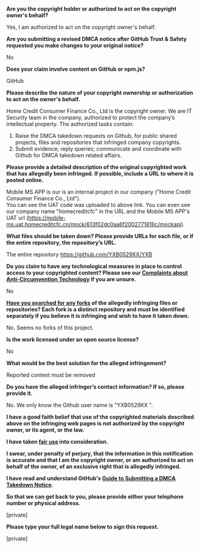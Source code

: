 **Are you the copyright holder or authorized to act on the copyright owner's behalf?**

Yes, I am authorized to act on the copyright owner's behalf.

**Are you submitting a revised DMCA notice after GitHub Trust & Safety requested you make changes to your original notice?**

No

**Does your claim involve content on GitHub or npm.js?**

GitHub

**Please describe the nature of your copyright ownership or authorization to act on the owner's behalf.**

Home Credit Consumer Finance Co., Ltd is the copyright owner. We are IT Security team in the company, authorized to protect the company’s intellectual property. The authorized tasks contain:  
1. Raise the DMCA takedown requests on Github, for public shared projects, files and repositories that infringed company copyrights.  
2. Submit evidence; reply queries; communicate and coordinate with Github for DMCA takedown related affairs.

**Please provide a detailed description of the original copyrighted work that has allegedly been infringed. If possible, include a URL to where it is posted online.**

Mobile MS APP is our is an internal project in our company ("Home Credit Consumer Finance Co., Ltd").  
You can see the UAT code was uploaded to above link. You can even see our company name "homecreditcfc" in the URL and the Mobile MS APP's UAT url (https://mobile-ms.uat.homecreditcfc.cn/mock/613f02dc0aa6f2002771816c/mockapi).

**What files should be taken down? Please provide URLs for each file, or if the entire repository, the repository’s URL.**

The entire repository https://github.com/YXB0529XX/YXB

**Do you claim to have any technological measures in place to control access to your copyrighted content? Please see our <a href="https://docs.github.com/articles/guide-to-submitting-a-dmca-takedown-notice#complaints-about-anti-circumvention-technology">Complaints about Anti-Circumvention Technology</a> if you are unsure.**

No

**<a href="https://docs.github.com/articles/dmca-takedown-policy#b-what-about-forks-or-whats-a-fork">Have you searched for any forks</a> of the allegedly infringing files or repositories? Each fork is a distinct repository and must be identified separately if you believe it is infringing and wish to have it taken down.**

No. Seems no forks of this project.

**Is the work licensed under an open source license?**

No

**What would be the best solution for the alleged infringement?**

Reported content must be removed

**Do you have the alleged infringer’s contact information? If so, please provide it.**

No. We only know the Github user name is "YXB0529XX ".

**I have a good faith belief that use of the copyrighted materials described above on the infringing web pages is not authorized by the copyright owner, or its agent, or the law.**

**I have taken <a href="https://www.lumendatabase.org/topics/22">fair use</a> into consideration.**

**I swear, under penalty of perjury, that the information in this notification is accurate and that I am the copyright owner, or am authorized to act on behalf of the owner, of an exclusive right that is allegedly infringed.**

**I have read and understand GitHub's <a href="https://docs.github.com/articles/guide-to-submitting-a-dmca-takedown-notice/">Guide to Submitting a DMCA Takedown Notice</a>.**

**So that we can get back to you, please provide either your telephone number or physical address.**

[private]

**Please type your full legal name below to sign this request.**

[private]
